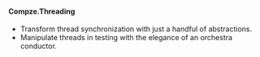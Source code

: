 ﻿#### Compze.Threading
* Transform thread synchronization with just a handful of abstractions.
* Manipulate threads in testing with the elegance of an orchestra conductor. 